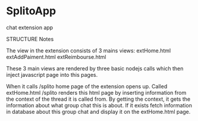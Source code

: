 # SplitoApp
chat extension app




STRUCTURE Notes

The view in the extension consists of 3 mains views:         extHome.html             extAddPaiment.html       extReimbourse.html

These 3 main views are rendered by three basic nodejs calls which then inject javascript page into this pages. 

When it calls /splito home page of the extension opens up. Called extHome.html
/splito renders this html page by inserting information from the context of the thread it is called from. By getting the context, it gets the information about what group chat this is about. If it exists fetch information in database about this group chat and display it on the extHome.html page. 


